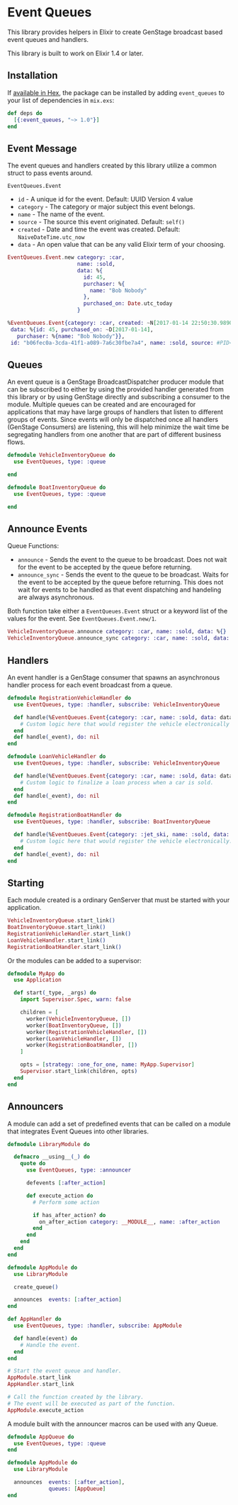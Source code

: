 # Event Queues #

This library provides helpers in Elixir to create GenStage broadcast based event queues and handlers.

This library is built to work on Elixir 1.4 or later.

## Installation ##

If [available in Hex](https://hex.pm/docs/publish), the package can be installed
by adding `event_queues` to your list of dependencies in `mix.exs`:

```elixir
def deps do
  [{:event_queues, "~> 1.0"}]
end
```

## Event Message ##

The event queues and handlers created by this library utilize a common struct to pass events around.

`EventQueues.Event`

 * `id`               - A unique id for the event. Default: UUID Version 4 value
 * `category`         - The category or major subject this event belongs.
 * `name`             - The name of the event.
 * `source`           - The source this event originated. Default: `self()`
 * `created`          - Date and time the event was created. Default: `NaiveDateTime.utc_now`
 * `data`             - An open value that can be any valid Elixir term of your choosing.

```elixir
EventQueues.Event.new category: :car,
                      name: :sold,
                      data: %{
                        id: 45,
                        purchaser: %{
                          name: "Bob Nobody"
                        },
                        purchased_on: Date.utc_today
                      }

%EventQueues.Event{category: :car, created: ~N[2017-01-14 22:50:30.989000],
 data: %{id: 45, purchased_on: ~D[2017-01-14],
   purchaser: %{name: "Bob Nobody"}},
 id: "b06fec0a-3cda-41f1-a089-7a6c30fbe7a4", name: :sold, source: #PID<0.151.0>}
```

## Queues ##

An event queue is a GenStage BroadcastDispatcher producer module that can be subscribed to either by using the provided
handler generated from this library or by using GenStage directly and subscribing a consumer to the module. Multiple queues can be
created and are encouraged for applications that may have large groups of handlers that listen to different groups of
events. Since events will only be dispatched once all handlers (GenStage Consumers) are listening, this will help minimize
the wait time be segregating handlers from one another that are part of different business flows.

```elixir
defmodule VehicleInventoryQueue do
  use EventQueues, type: :queue

end

defmodule BoatInventoryQueue do
  use EventQueues, type: :queue

end
```

## Announce Events ##

Queue Functions:

* `announce`              - Sends the event to the queue to be broadcast. Does not wait for the event to be accepted by the queue before returning.
* `announce_sync`         - Sends the event to the queue to be broadcast. Waits for the event to be accepted by the queue before returning.
This does not wait for events to be handled as that event dispatching and handeling are always asynchronous.

Both function take either a `EventQueues.Event` struct or a keyword list of the values for the event. See `EventQueues.Event.new/1`.

```elixir
VehicleInventoryQueue.announce category: :car, name: :sold, data: %{}
VehicleInventoryQueue.announce_sync category: :car, name: :sold, data: %{}
```

## Handlers ##

An event handler is a GenStage consumer that spawns an asynchronous handler process for each event broadcast from a queue.

```elixir
defmodule RegistrationVehicleHandler do
  use EventQueues, type: :handler, subscribe: VehicleInventoryQueue

  def handle(%EventQueues.Event{category: :car, name: :sold, data: data}) do
    # Custom logic here that would register the vehicle electronically with a government agenecy.
  end
  def handle(_event), do: nil
end

defmodule LoanVehicleHandler do
  use EventQueues, type: :handler, subscribe: VehicleInventoryQueue

  def handle(%EventQueues.Event{category: :car, name: :sold, data: data}) do
    # Custom logic to finalize a loan process when a car is sold.
  end
  def handle(_event), do: nil
end

defmodule RegistrationBoatHandler do
  use EventQueues, type: :handler, subscribe: BoatInventoryQueue

  def handle(%EventQueues.Event{category: :jet_ski, name: :sold, data: data}) do
    # Custom logic here that would register the vehicle electronically.
  end
  def handle(_event), do: nil
end
```

## Starting ##

Each module created is a ordinary GenServer that must be started with your application.

```elixir
VehicleInventoryQueue.start_link()
BoatInventoryQueue.start_link()
RegistrationVehicleHandler.start_link()
LoanVehicleHandler.start_link()
RegistrationBoatHandler.start_link()
```

Or the modules can be added to a supervisor:

```elixir
defmodule MyApp do
  use Application

  def start(_type, _args) do
    import Supervisor.Spec, warn: false

    children = [
      worker(VehicleInventoryQueue, [])
      worker(BoatInventoryQueue, [])
      worker(RegistrationVehicleHandler, [])
      worker(LoanVehicleHandler, [])
      worker(RegistrationBoatHandler, [])
    ]

    opts = [strategy: :one_for_one, name: MyApp.Supervisor]
    Supervisor.start_link(children, opts)
  end
end
```

## Announcers ##

A module can add a set of predefined events that can be called on a module that integrates Event Queues into other libraries.

```elixir
defmodule LibraryModule do

  defmacro __using__(_) do
    quote do
      use EventQueues, type: :announcer

      defevents [:after_action]

      def execute_action do
        # Perform some action

        if has_after_action? do
          on_after_action category: __MODULE__, name: :after_action
        end
      end
    end
  end
end

defmodule AppModule do
  use LibraryModule

  create_queue()

  announces  events: [:after_action]
end

def AppHandler do
  use EventQueues, type: :handler, subscribe: AppModule

  def handle(event) do
    # Handle the event.
  end
end

# Start the event queue and handler.
AppModule.start_link
AppHandler.start_link

# Call the function created by the library.
# The event will be executed as part of the function.
AppModule.execute_action
```

A module built with the announcer macros can be used with any Queue.

```elixir
defmodule AppQueue do
  use EventQueues, type: :queue
end

defmodule AppModule do
  use LibraryModule

  announces  events: [:after_action],
             queues: [AppQueue]
end

```